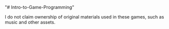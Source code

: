 "# Intro-to-Game-Programming"

I do not claim ownership of original materials used in these games, such as music and other assets.